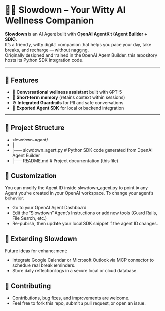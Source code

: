 # 🧘‍♂️ Slowdown – Your Witty AI Wellness Companion

**Slowdown** is an AI Agent built with **OpenAI AgentKit (Agent Builder + SDK)**.  
It’s a friendly, witty digital companion that helps you pace your day, take breaks, and recharge — without nagging.  
Originally designed and trained in the OpenAI Agent Builder, this repository hosts its Python SDK integration code.

---

## 🌟 Features

- 💬 **Conversational wellness assistant** built with GPT-5  
- 🧠 **Short-term memory** (retains context within sessions)  
- ⚙️ **Integrated Guardrails** for PII and safe conversations   
- 🧩 **Exported Agent SDK** for local or backend integration

---

## 🧱 Project Structure

- slowdown-agent/
- │
- ├── slowdown_agent.py # Python SDK code generated from OpenAI Agent Builder
- ├── README.md # Project documentation (this file)


## 🧩 Customization

You can modify the Agent ID inside slowdown_agent.py to point to any Agent you’ve created in your OpenAI workspace.
To change your agent’s behavior:

- Go to your OpenAI Agent Dashboard
- Edit the “Slowdown” Agent’s Instructions or add new tools (Guard Rails, File Search, etc.)
- Re-publish, then update your local SDK snippet if the agent ID changes.

## 🧠 Extending Slowdown

Future ideas for enhancement:

- Integrate Google Calendar or Microsoft Outlook via MCP connector to schedule real break reminders.
- Store daily reflection logs in a secure local or cloud database.

## 🤝 Contributing

- Contributions, bug fixes, and improvements are welcome.
- Feel free to fork this repo, submit a pull request, or open an issue.
